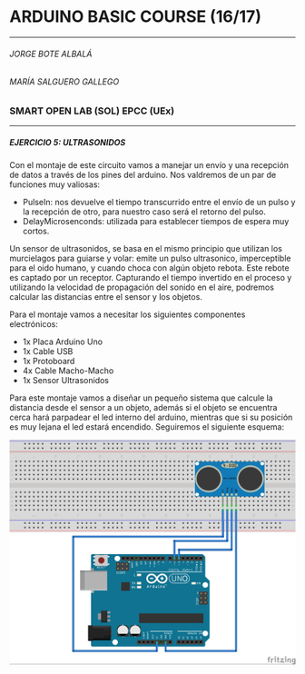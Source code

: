 # ARDUINO BASIC COURSE (16/17)
---
######  JORGE BOTE ALBALÁ
###### MARÍA SALGUERO GALLEGO
### SMART OPEN LAB (SOL) EPCC (UEx)  
---
##### EJERCICIO 5: ULTRASONIDOS

Con el montaje de este circuito vamos a manejar un envío y una recepción de datos a través de los pines del arduino. Nos valdremos de un par de funciones muy valiosas:

-  PulseIn: nos devuelve el tiempo transcurrido entre el envío de un pulso y la recepción de otro, para nuestro caso será el retorno del pulso.
-  DelayMicrosenconds: utilizada para establecer tiempos de espera muy cortos.

Un sensor de ultrasonidos, se basa en el mismo principio que utilizan los murcielagos para guiarse y volar: emite un pulso ultrasonico, imperceptible para el oido humano, y cuando choca con algún objeto rebota. Este rebote es captado por un receptor. Capturando el tiempo invertido en el proceso y utilizando la velocidad de propagación del sonido en el aire, podremos calcular las distancias entre el sensor y los objetos.
  
Para el montaje vamos a necesitar los siguientes componentes electrónicos:
- 1x Placa Arduino Uno
- 1x Cable USB
- 1x Protoboard
- 4x Cable Macho-Macho
- 1x Sensor Ultrasonidos

Para este montaje vamos a diseñar un pequeño sistema que calcule la distancia desde el sensor a un objeto, además si el objeto se encuentra cerca hará parpadear el led interno del arduino, mientras que si su posición es muy lejana el led estará encendido. Seguiremos el siguiente esquema:

![Alt text](ESQUEMA5_ULTRASONIDOS.jpg?raw=true "ESQUEMA5_ULTRASOUND")
